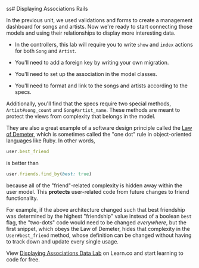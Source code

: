 ss# Displaying Associations Rails

In the previous unit, we used validations and forms to create a management dashboard for songs and artists. Now we're ready to start connecting those models and using their relationships to display more interesting data.

- In the controllers, this lab will require you to write `show` and `index` actions for both `Song` and `Artist`.

- You'll need to add a foreign key by writing your own migration.

- You'll need to set up the association in the model classes.

- You'll need to format and link to the songs and artists according to the
  specs.

Additionally, you'll find that the specs require two special methods, `Artist#song_count` and `Song#artist_name`. These methods are meant to protect the views from complexity that belongs in the model.

They are also a great example of a software design principle called the [Law of Demeter](https://en.wikipedia.org/wiki/Law_of_Demeter), which is sometimes called the "one dot" rule in object-oriented languages like Ruby. In other words,
```ruby
user.best_friend
```
is better than
```ruby
user.friends.find_by(best: true)
```
because all of the "friend"-related complexity is hidden away within the user model. This **protects** user-related code from future changes to friend functionality.

For example, if the above architecture changed such that best friendship was determined by the highest "friendship" value instead of a boolean `best` flag, the "two-dots" code would need to be changed *everywhere*, but the first snippet, which obeys the Law of Demeter, hides that complexity in the `User#best_friend` method, whose definition can be changed without having to track down and update every single usage.

<p class='util--hide'>View <a href='https://learn.co/lessons/displaying-associations-rails-lab'>Displaying Associations Data Lab</a> on Learn.co and start learning to code for free.</p>

